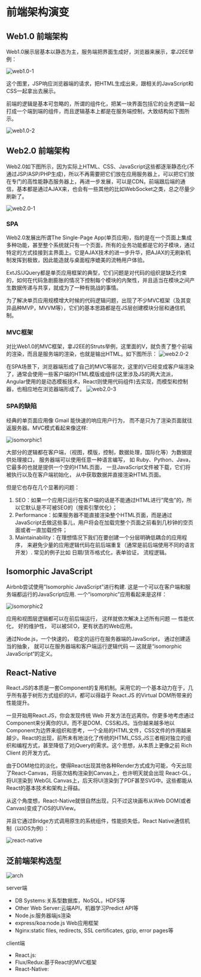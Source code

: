 # 前端架构演变

## Web1.0 前端架构
Web1.0展示层基本以静态为主，服务端把界面生成好，浏览器来展示，拿J2EE举例：

![web1.0-1](front-end_architecture/web1-1.png)

这个图里，JSP响应浏览器端的请求，把HTML生成出来，跟相关的JavaScript和CSS一起拿出去展示。

前端的逻辑是基本可忽略的，所谓的组件化，把某一块界面包括它的业务逻辑一起打成一个端到端的组件，而且逻辑基本上都是在服务端控制，大致结构如下图所示。

![web1.0-2](front-end_architecture/web1-2.png)

## Web2.0 前端架构
Web2.0如下图所示，因为实际上HTML、CSS、JavaScript这些都逐渐静态化(不通过JSP/ASP/PHP生成)，所以不再需要把它们放在应用服务器上，可以把它们放在专门的高性能静态服务器上，再进一步发展，可以是CDN。前端跟后端的通信，基本都是通过AJAX来，也会有一些其他的比如WebSocket之类，总之尽量少刷新了。

![web2.0-1](front-end_architecture/web2-1.png)

### SPA
Web2.0发展出所谓The Single-Page App(单页应用)，指的是在一个页面上集成多种功能，甚至整个系统就只有一个页面，所有的业务功能都是它的子模块，通过特定的方式挂接到主界面上。它是AJAX技术的进一步升华，把AJAX的无刷新机制发挥到极致，因此能造就与桌面程序媲美的流畅用户体验。

ExtJS/JQuery都是单页应用框架的典型，它们问题是对代码的组织是缺乏约束的，如何在代码急剧膨胀的情况下控制每个模块的内聚性，并且适当在模块之间产生数据传递与共享，就成为了一种有挑战的事情。

为了解决单页应用规模增大时候的代码逻辑问题，出现了不少MVC框架（及其变异品种MVP，MVVM等），它们的基本思路都是在JS层创建模块分层和通信机制。

### MVC框架
对比Web1.0的MVC框架，拿J2EE的Struts举例，这里面的V，就负责了整个前端的渲染，而且是服务端的渲染，也就是输出HTML。如下图所示：
![web2.0-2](front-end_architecture/web2-2.png)

在SPA场景下，浏览器端形成了自己的MVC等层次，这里的V已经变成客户端渲染了，通常会使用一些客户端的HTML模版或组件(这里涉及JS的两大流派，Angular使用的是动态模板技术，React则使用代码组件)去实现，而模型和控制器，也相应地在浏览器端形成了。
![web2.0-3](front-end_architecture/web2-3.png)

### SPA的缺陷
经典的单页面应用像 Gmail 能快速的响应用户行为， 而不是只为了渲染页面就往返服务器。MVC模式看起来像这样:

![isomorphic1](http://nerds.airbnb.com/wp-content/uploads/2013/11/Screen-Shot-2013-11-06-at-5.21.00-PM.png)

大部分的逻辑都在客户端，（视图，模版，控制，数据处理，国际化等）为数据提供处理接口， 服务器端可以使用任意一种语言编写， 如 Ruby、Python、Java，它最多的也就是提供一个空的HTML页面， 一旦JavaScript文件被下载，它们将被执行以及在客户端初始化， 从中获取数据并直接渲染HTML页面。

但是它也存在几个显著的问题：

1. SEO：如果一个应用只运行在客户端的话是不能通过HTML进行”爬虫”的，所以它默认是不可被SEO的（搜索引擎优化）；
2. Performance：如果服务器不能直接渲染整个HTML页面，而是通过JavaScript去做这些事儿，用户将会在加载完整个页面之前看到几秒钟的空页面或者一直加载控件；
3. Maintainability：在理想情况下我们在要创建一个分层明确低耦合的应用程序， 来避免少量的应用逻辑代码在前后端重复（通常是前后端使用不同的语言开发）. 常见的例子比如 日期/货币格式化，表单验证， 流程逻辑。

## Isomorphic JavaScript
Airbnb尝试使用”Isomorphic JavaScript”进行构建. 这是一个可以在客户端和服务端都运行的JavaScript应用. 一个“isomorphic”应用看起来是这样：

![isomorphic2](http://nerds.airbnb.com/wp-content/uploads/2013/11/Screen-Shot-2013-11-07-at-10.29.32-AM.png)

应用和视图层逻辑都可以在前后端运行， 这样就依次解决上述所有问题 — 性能优化， 好的维护性， 可以被SEO，更有状态的Web应用。

通过Node.js，一个快速的， 稳定的运行在服务器端的JavaScript， 通过创建适当的抽象， 就可以在服务器端和客户端运行逻辑代码 — 这就是“isomorphic JavaScript“的定义。

## React-Native
React.JS的本质是一套Component的复用机制。采用它的一个基本动力在于，几乎所有基于树形方式组织的UI，都可以得益于 React.JS 的Virtual DOM所带来的性能提升。

一旦开始用React.JS，你会发现传统 Web 开发方法在远离你。你更多地考虑通过Component来分离你的UI，而不是DOM、CSS和JS。当你越来越多地以Component为边界来组织和思考，一个全局的HTML文件，CSS文件的作用越来越少。React的出现，前所未有地淡化了传统的HTML,CSS,JS三者相对独立的组织和编程方式，甚至降低了对jQuery的需求。这个思想，从本质上更像之前 Rich Client 的开发方式。

由于DOM地位的淡化，使得React出现其他各种Render方式成为可能，今天出现了React-Canvas，将层次结构渲染到Canvas上，也许明天就会出现 React-GL，将UI渲染到 WebGL Canvas上，后天将UI渲染到了PDF甚至SVG中。这些都能从React的基本技术和架构上得益。

从这个角度想，React-Native就很自然出现，只不过这块画布从Web DOM(或者Canvas)变成了iOS的UIView。

并且它通过Bridge方式调用原生的系统组件，性能损失低，React Native通信机制（以IOS为例）：

![react-native](http://blog.cnbang.net/wp-content/uploads/2015/03/ReactNative1.png)

## 泛前端架构选型

![arch](front-end_architecture/fornt-end_arch.png)

server端
- DB Systems:关系型数据库，NoSQL，HDFS等
- Other Web Server:云端API，机器学习Predict API等
- Node.js:服务器端js渲染
- express/koa:node.js Web应用框架
- Nginx:static files, redirects, SSL certificates, gzip, error pages等

client端
- React.js:
- Flux/Redux:基于React的MVC框架
- React-Native:

